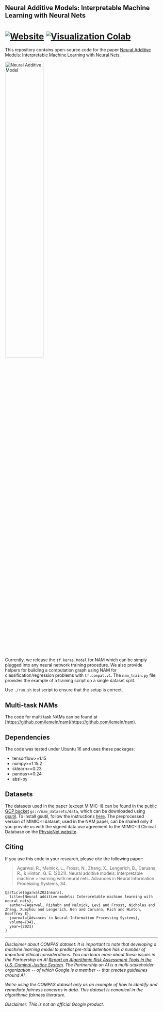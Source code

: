 ## Neural Additive Models: Interpretable Machine Learning with Neural Nets

# [![Website](https://img.shields.io/badge/www-Website-green)](https://neural-additive-models.github.io) [![Visualization Colab](https://colab.research.google.com/assets/colab-badge.svg)](https://colab.research.google.com/drive/1E3_t7Inhol-qVPmFNq1Otj9sWt1vU_DQ?usp=sharing)


This repository contains open-source code
for the paper
[Neural Additive Models: Interpretable Machine Learning with Neural Nets](https://arxiv.org/abs/2004.13912).

<img src="https://i.imgur.com/Hvb7sb2.jpg" width="50%" alt="Neural Additive Model" >

Currently,
we release the `tf.keras.Model` for NAM which can be simply plugged into any neural network training procedure. We also provide helpers for
building a computation graph using NAM for classification/regression problems with `tf.compat.v1`.
The `nam_train.py` file provides the example of a training script on a single
dataset split.

Use `./run.sh` test script to ensure that the setup is correct.

## Multi-task NAMs
The code for multi task NAMs can be found at [https://github.com/lemeln/nam](https://github.com/lemeln/nam).

## Dependencies

The code was tested under Ubuntu 16 and uses these packages:

- tensorflow>=1.15
- numpy>=1.15.2
- sklearn>=0.23
- pandas>=0.24
- absl-py

## Datasets

The datasets used in the paper (except MIMIC-II) can be found in the <a href="https://console.cloud.google.com/storage/browser/nam_datasets/data"> public GCP bucket</a> `gs://nam_datasets/data`, which can be downloaded using [gsutil][gsutil]. To install gsutil, follow the instructions [here][gsutil_install]. The preprocessed version of MIMIC-II dataset, used in the NAM paper, can be
shared only if you provide us with the signed data use agreement to the MIMIC-III Clinical
Database on the <a href="https://mimic.mit.edu/docs/gettingstarted/#physionet-credentialing">PhysioNet website</a>.

Citing
------
If you use this code in your research, please cite the following paper:

> Agarwal, R., Melnick, L., Frosst, N., Zhang, X., Lengerich, B., Caruana,
> R., & Hinton, G. E. (2021). Neural additive models: Interpretable machine > learning with neural nets. Advances in Neural Information Processing
> Systems, 34.

    @article{agarwal2021neural,
      title={Neural additive models: Interpretable machine learning with neural nets},
      author={Agarwal, Rishabh and Melnick, Levi and Frosst, Nicholas and Zhang, Xuezhou and Lengerich, Ben and Caruana, Rich and Hinton, Geoffrey E},
      journal={Advances in Neural Information Processing Systems},
      volume={34},
      year={2021}
    }

---

*Disclaimer about COMPAS dataset: It is important to note that
developing a machine learning model to predict pre-trial detention has a
number of important ethical considerations. You can learn more about these
issues in the Partnership on AI
[Report on Algorithmic Risk Assessment Tools in the U.S. Criminal Justice System](https://www.partnershiponai.org/report-on-machine-learning-in-risk-assessment-tools-in-the-u-s-criminal-justice-system/).
The Partnership on AI is a multi-stakeholder organization -- of which Google
is a member -- that creates guidelines around AI.*

*We’re using the COMPAS dataset only as an example of how to identify and
remediate fairness concerns in data. This dataset is canonical in the
algorithmic fairness literature.*

*Disclaimer: This is not an official Google product.*

[gsutil_install]: https://cloud.google.com/storage/docs/gsutil_install#install
[gsutil]: https://cloud.google.com/storage/docs/gsutil

